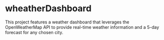 # wheatherDashboard
This project features a weather dashboard that leverages the OpenWeatherMap API to provide real-time weather information and a 5-day forecast for any chosen city.
